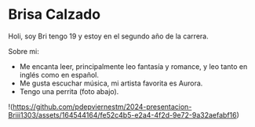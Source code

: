 # Brisa Calzado

Holi, soy Bri tengo 19 y estoy en el segundo año de la carrera. 

Sobre mi:
- Me encanta leer, principalmente leo fantasía y romance, y leo tanto en inglés como en español.
- Me gusta escuchar música, mi artista favorita es Aurora.
- Tengo una perrita (foto abajo).

!(https://github.com/pdepviernestm/2024-presentacion-Briii1303/assets/164544164/fe52c4b5-e2a4-4f2d-9e72-9a32aefabf16)
